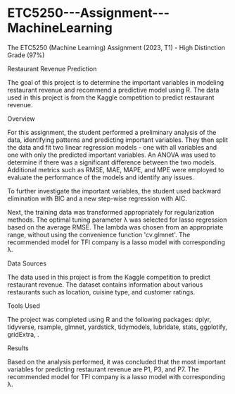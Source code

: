 # ETC5250---Assignment---MachineLearning
The ETC5250 (Machine Learning) Assignment (2023, T1) - High Distinction Grade (97%)

Restaurant Revenue Prediction

The goal of this project is to determine the important variables in modeling restaurant revenue and recommend a predictive model using R. The data used in this project is from the Kaggle competition to predict restaurant revenue.

Overview

For this assignment, the student performed a preliminary analysis of the data, identifying patterns and predicting important variables. They then split the data and fit two linear regression models - one with all variables and one with only the predicted important variables. An ANOVA was used to determine if there was a significant difference between the two models. Additional metrics such as RMSE, MAE, MAPE, and MPE were employed to evaluate the performance of the models and identify any issues.

To further investigate the important variables, the student used backward elimination with BIC and a new step-wise regression with AIC.

Next, the training data was transformed appropriately for regularization methods. The optimal tuning parameter λ was selected for lasso regression based on the average RMSE. The lambda was chosen from an appropriate range, without using the convenience function 'cv.glmnet'. The recommended model for TFI company is a lasso model with corresponding λ.

Data Sources

The data used in this project is from the Kaggle competition to predict restaurant revenue. The dataset contains information about various restaurants such as location, cuisine type, and customer ratings.

Tools Used

The project was completed using R and the following packages: dplyr, tidyverse, rsample, glmnet, yardstick, tidymodels, lubridate, stats, ggplotify, gridExtra, .

Results

Based on the analysis performed, it was concluded that the most important variables for predicting restaurant revenue are P1, P3, and P7. The recommended model for TFI company is a lasso model with corresponding λ.
